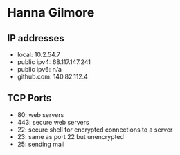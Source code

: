 # Hanna Gilmore
## IP addresses 
- local: 10.2.54.7
- public ipv4: 68.117.147.241
- public ipv6: n/a
- github.com: 140.82.112.4


## TCP Ports
- 80: web servers
- 443: secure web servers
- 22: secure shell for encrypted connections to a server
- 23: same as port 22 but unencrypted 
- 25: sending mail





